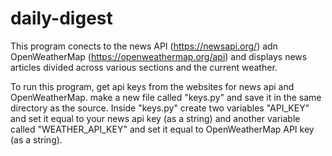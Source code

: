# daily-digest
This program conects to the news API (https://newsapi.org/) adn OpenWeatherMap (https://openweathermap.org/api) and displays news articles divided across various sections and the current weather.


To run this program, get api keys from the websites for news api and OpenWeatherMap.
make a new file called "keys.py" and save it in the same directory as the source.
Inside "keys.py" create two variables "API_KEY" and set it equal to your news api key (as a string) and another variable called "WEATHER_API_KEY" and set it equal to OpenWeatherMap API key (as a string).